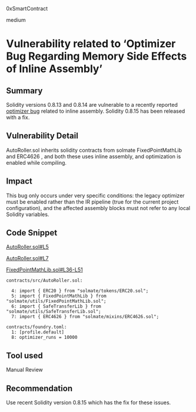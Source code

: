 0xSmartContract

medium

# Vulnerability related to ‘Optimizer Bug Regarding Memory Side Effects of Inline Assembly’

## Summary
Solidity versions 0.8.13 and 0.8.14 are vulnerable to a recently reported [optimizer bug](https://blog.soliditylang.org/2022/06/15/inline-assembly-memory-side-effects-bug/) related to inline assembly. Solidity 0.8.15 has been released with a fix.

## Vulnerability Detail
AutoRoller.sol inherits solidity contracts from  solmate FixedPointMathLib and ERC4626 , and both these uses inline assembly, and optimization is enabled while compiling.


## Impact
This bug only occurs under very specific conditions: the legacy optimizer must be enabled rather than the IR pipeline (true for the current project configuration), and the affected assembly blocks must not refer to any local Solidity variables.

## Code Snippet

[AutoRoller.sol#L5](https://github.com/sherlock-audit/2022-11-sense/blob/main/contracts/src/AutoRoller.sol#L5)

[AutoRoller.sol#L7](https://github.com/sherlock-audit/2022-11-sense/blob/main/contracts/src/AutoRoller.sol#L7)

[FixedPointMathLib.sol#L36-L51](https://github.com/transmissions11/solmate/blob/main/src/utils/FixedPointMathLib.sol#L36-L51)


```solidity
contracts/src/AutoRoller.sol:
 
  4: import { ERC20 } from "solmate/tokens/ERC20.sol";
  5: import { FixedPointMathLib } from "solmate/utils/FixedPointMathLib.sol";
  6: import { SafeTransferLib } from "solmate/utils/SafeTransferLib.sol";
  7: import { ERC4626 } from "solmate/mixins/ERC4626.sol";

contracts/foundry.toml:
  1: [profile.default]
  8: optimizer_runs = 10000
```
## Tool used

Manual Review

## Recommendation

Use recent Solidity version 0.8.15 which has the fix for these issues.